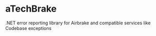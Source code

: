 aTechBrake
==========

.NET error reporting library for Airbrake and compatible services like Codebase exceptions